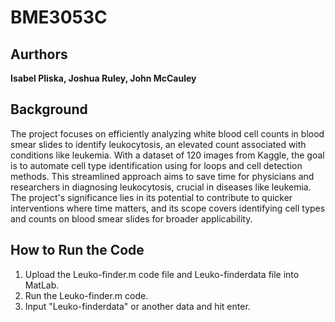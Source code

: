 # BME3053C
## Aurthors
**Isabel Pliska, Joshua Ruley, John McCauley**
## Background
The project focuses on efficiently analyzing white blood cell counts in blood smear slides to identify leukocytosis, an elevated count associated with conditions like leukemia. With a dataset of 120 images from Kaggle, the goal is to automate cell type identification using for loops and cell detection methods. This streamlined approach aims to save time for physicians and researchers in diagnosing leukocytosis, crucial in diseases like leukemia. The project's significance lies in its potential to contribute to quicker interventions where time matters, and its scope covers identifying cell types and counts on blood smear slides for broader applicability.
## How to Run the Code
1. Upload the Leuko-finder.m code file and Leuko-finderdata file into MatLab.
2. Run the Leuko-finder.m code.
3. Input "Leuko-finderdata" or another data and hit enter.
